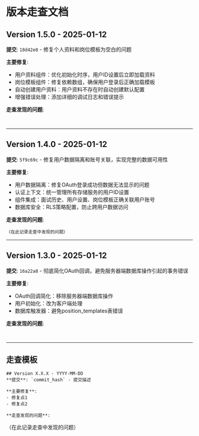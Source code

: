 # 版本走查文档

## Version 1.5.0 - 2025-01-12
**提交**: `18d42e8` - 修复个人资料和岗位模板为空白的问题

**主要修复**:
- 用户资料组件：优化初始化时序，用户ID设置后立即加载资料
- 岗位模板组件：修复依赖数组，确保用户登录后正确加载模板
- 自动创建用户资料：用户资料不存在时自动创建默认配置
- 增强错误处理：添加详细的调试日志和错误提示

**走查发现的问题**:
```


```

---

## Version 1.4.0 - 2025-01-12
**提交**: `5f9c69c` - 修复用户数据隔离和账号关联，实现完整的数据可用性

**主要修复**:
- 用户数据隔离：修复OAuth登录成功但数据无法显示的问题
- 认证上下文：统一管理所有存储服务的用户ID设置
- 组件集成：面试历史、用户设置、岗位模板正确关联用户账号
- 数据库安全：RLS策略配置，防止跨用户数据访问

**走查发现的问题**:
```
（在此记录走查中发现的问题）

```

---

## Version 1.3.0 - 2025-01-12
**提交**: `16a22a8` - 彻底简化OAuth回调，避免服务器端数据库操作引起的事务错误

**主要修复**:
- OAuth回调简化：移除服务器端数据库操作
- 用户初始化：改为客户端处理
- 数据库触发器：避免position_templates表错误

**走查发现的问题**:
```


```

---

## 走查模板
```
## Version X.X.X - YYYY-MM-DD
**提交**: `commit_hash` - 提交描述

**主要修复**:
- 修复点1
- 修复点2

**走查发现的问题**:
```
（在此记录走查中发现的问题）

```
```